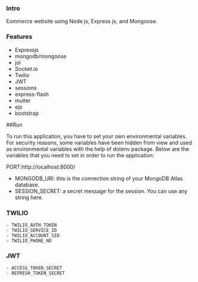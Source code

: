 ### Intro
Eommerce website using Node js, Express js, and Mongoose.
### Features

- Expressjs
- mongodb/mongoose
- joi 
- Socket.io
- Twilio
- JWT
- sessions
- express-flash
- multer
- ejs
- bootstrap

##Run

To run this application, you have to set your own environmental variables. For security reasons, some variables have been hidden from view and used as environmental variables with the help of dotenv package. Below are the variables that you need to set in order to run the application:

PORT:http://localhost:8000/

- MONGODB_URI: this is the connection string of your MongoDB Atlas database.
- SESSION_SECRET: a secret message for the session. You can use any string here.
### TWILIO
	- TWILIO_AUTH_TOKEN
	- TWILIO_SERVICE_ID
	- TWILIO_ACCOUNT_SID
	- TWILIO_PHONE_NO
### JWT
	- ACCESS_TOKEN_SECRET
	- REFRESH_TOKEN_SECRET

